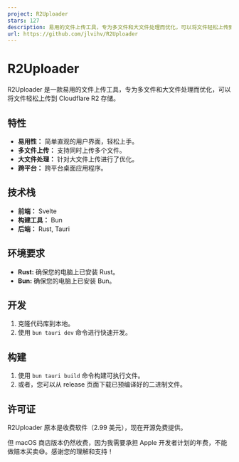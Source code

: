 ```yaml
---
project: R2Uploader
stars: 127
description: 易用的文件上传工具，专为多文件和大文件处理而优化，可以将文件轻松上传到 Cloudflare R2 存储。
url: https://github.com/jlvihv/R2Uploader
---
```


R2Uploader
==========

R2Uploader 是一款易用的文件上传工具，专为多文件和大文件处理而优化，可以将文件轻松上传到 Cloudflare R2 存储。

特性
--

-   **易用性：** 简单直观的用户界面，轻松上手。
-   **多文件上传：** 支持同时上传多个文件。
-   **大文件处理：** 针对大文件上传进行了优化。
-   **跨平台：** 跨平台桌面应用程序。

技术栈
---

-   **前端：** Svelte
-   **构建工具：** Bun
-   **后端：** Rust, Tauri

环境要求
----

-   **Rust:** 确保您的电脑上已安装 Rust。
-   **Bun:** 确保您的电脑上已安装 Bun。

开发
--

1.  克隆代码库到本地。
2.  使用 `bun tauri dev` 命令进行快速开发。

构建
--

1.  使用 `bun tauri build` 命令构建可执行文件。
2.  或者，您可以从 release 页面下载已预编译好的二进制文件。

许可证
---

R2Uploader 原本是收费软件（2.99 美元），现在开源免费提供。

但 macOS 商店版本仍然收费，因为我需要承担 Apple 开发者计划的年费，不能做赔本买卖😅。感谢您的理解和支持！
